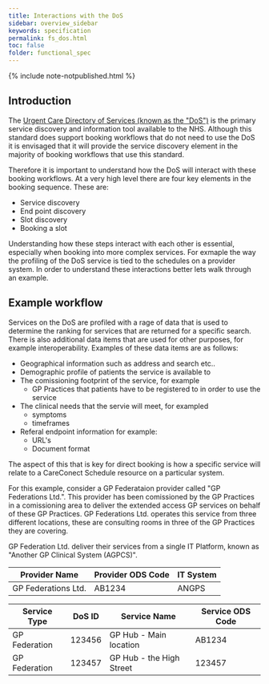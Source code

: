 ```yaml
---
title: Interactions with the DoS
sidebar: overview_sidebar
keywords: specification
permalink: fs_dos.html
toc: false
folder: functional_spec
---
```


{% include note-notpublished.html %}

## Introduction

The <a href="https://digital.nhs.uk/services/directory-of-services-dos" target="_blank">Urgent Care Directory of Services (known as the "DoS")</a> is the primary service discovery and information tool available to the NHS. Although this standard does support booking workflows that do not need to use the DoS it is envisaged that it will provide the service discovery element in the majority of booking workflows that use this standard.

Therefore it is important to understand how the DoS will interact with these booking workflows. At a very high level there are four key elements in the booking sequence. These are:

* Service discovery
* End point discovery
* Slot discovery
* Booking a slot

Understanding how these steps interact with each other is essential, especially when booking into more complex services. For exmaple the way the profiling of the DoS service is tied to the schedules on a provider system. In order to understand these interactions better lets walk through an example.

## Example workflow

Services on the DoS are profiled with a rage of data that is used to determine the ranking for services that are returned for a specific search. There is also additional data items that are used for other purposes, for example interoperability. Examples of these data items are as follows:

* Geographical information such as address and search etc..
* Demographic profile of patients the service is available to
* The comissioning footprint of the service, for example 
  * GP Practices that patients have to be registered to in order to use the service
* The clinical needs that the servie will meet, for exampled
  * symptoms
  * timeframes
* Referal endpoint information for example:
  * URL's
  * Document format

The aspect of this that is key for direct booking is how a specific service will relate to a CareConect Schedule resource on a particular system.

For this example, consider a GP Federataion provider called "GP Federations Ltd.". This provider has been comissioned by the GP Practices in a comissioning area to deliver the extended access GP services on behalf of these GP Practices. GP Federations Ltd. operates this service from three different locations, these are consulting rooms in three of the GP Practices they are covering.

GP Federation Ltd. deliver their services from a single IT Platform, known as "Another GP Clinical System (AGPCS)".

Provider Name      | Provider ODS Code | IT System
-------------------|-------------------|--------------
GP Federations Ltd.| AB1234            | ANGPS




Service Type | DoS ID | Service Name             | Service ODS Code 
-------------|--------|--------------------------|------------------
GP Federation|123456  | GP Hub - Main location   | AB1234            
GP Federation|123457  | GP Hub - the High Street | 123457            









